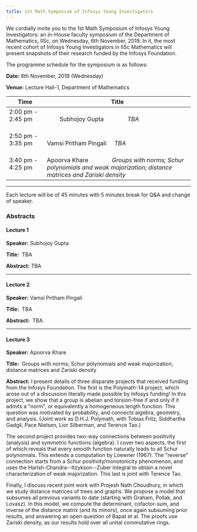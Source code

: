```yaml
---
title: 1st Math Symposium of Infosys Young Investigators
---
```

We cordially invite you to the 1st Math Symposium of Infosys
Young Investigators: an in-House faculty symposium of the
Department of Mathematics, IISc, on Wednesday, 6th November,
2019. In it, the most recent cohort of Infosys Young Investigators
in IISc Mathematics will present snapshots of their research 
funded by the Infosys Foundation.


The programme schedule for the symposium is as follows:

__Date:__     6th November, 2019 (Wednesday)

__Venue:__  Lecture Hall-1, Department of Mathematics




Time   |  Title
--- | ---
2:00 pm - 2:45 pm  &nbsp; &nbsp; &nbsp; &nbsp;  |   &nbsp; &nbsp; &nbsp; &nbsp;  Subhojoy Gupta &nbsp; &nbsp; &nbsp; &nbsp; &nbsp; &nbsp; &nbsp;  _TBA_
2:50 pm - 3:35 pm  &nbsp; &nbsp; &nbsp; &nbsp;  |     Vamsi Pritham Pingali   &nbsp; &nbsp; _TBA_
3:40 pm - 4:25 pm  &nbsp; &nbsp; &nbsp; &nbsp;  |     Apoorva Khare  &nbsp; &nbsp; &nbsp; &nbsp; &nbsp; &nbsp; &nbsp; _Groups with norms; Schur polynomials and weak majorization; distance matrices and Zariski density_


---

Each lecture will be of 45 minutes with 5 minutes break for Q&A and change of speaker.

### Abstracts

#### Lecture 1 ​

__Speaker:__ Subhojoy Gupta

__Title:__ ​ TBA

__Abstract:__ TBA

---

#### Lecture 2​

__Speaker:__ Vamsi Pritham Pingali

__Title:__ ​ TBA

__Abstract:__ ​ TBA.

---

#### Lecture 3​

__Speaker:__ Apoorva Khare

__Title:__ ​ Groups with norms; Schur polynomials and weak majorization; distance matrices and Zariski density

__Abstract:__ I present details of three disparate projects that received
funding from the Infosys Foundation. The first is the Polymath-14 project,
which arose out of a discussion literally made possible by Infosys funding!
In this project, we show that a group is abelian and torsion-free if and
only if it admits a "norm", or equivalently a homogeneous length function.
This question was motivated by probability, and connects algebra, geometry,
and analysis. (Joint work as D.H.J. Polymath, with Tobias Fritz, Siddhartha
Gadgil, Pace Nielsen, Lior Silberman, and Terence Tao.)

The second project provides two-way connections between positivity (analysis)
and symmetric functions (algebra). I cover two aspects, the first of which
reveals that every smooth function naturally leads to all Schur polynomials.
This extends a computation by Loewner (1967). The "reverse" connection starts
from a Schur positivity/monotonicity phenomenon, and uses the
Harish-Chandra--Itzykson--Zuber integral to obtain a novel characterization
of weak majorization. This last is joint with Terence Tao.

Finally, I discuss recent joint work with Projesh Nath Choudhury, in which
we study distance matrices of trees and graphs. We propose a model that
subsumes all previous variants to date (starting with Graham, Pollak, and
Lovasz). In this model, we compute the determinant, cofactor-sum, and
inverse of the distance matrix (and its minors), once again subsuming prior
results, and answering an open question of Bapat et al. The proofs use
Zariski density, as our results hold over all unital commutative rings.

